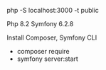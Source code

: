 php -S localhost:3000 -t public

Php 8.2
Symfony 6.2.8

Install Composer,
Symfony CLI

- composer require
- symfony server:start
